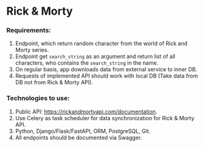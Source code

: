 # Rick & Morty

### Requirements:
1. Endpoint, which return random character from the world of Rick and Morty series.
2. Endpoint get `search_string` as an argument and return list of all characters, who contains the `search_string` in the name.
3. On regular basis, app downloads data from external service to inner DB.
4. Requests of implemented API should work with local DB (Take data from DB not from Rick & Morty API).

### Technologies to use:
1. Public API: https://rickandmortyapi.com/documentation.
2. Use Celery as task scheduler for data synchronization for Rick & Morty API.
3. Python, Django/Flask/FastAPI, ORM, PostgreSQL, Git.
4. All endpoints should be documented via Swagger.




